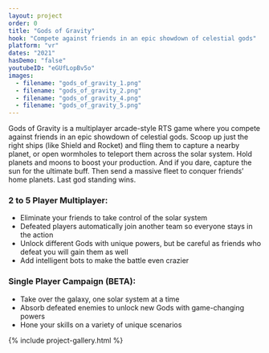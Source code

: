 ```yaml
---
layout: project
order: 0
title: "Gods of Gravity"
hook: "Compete against friends in an epic showdown of celestial gods"
platform: "vr"
dates: "2021"
hasDemo: "false"
youtubeID: "eGUfLopBv5o"
images:
  - filename: "gods_of_gravity_1.png"
  - filename: "gods_of_gravity_2.png"
  - filename: "gods_of_gravity_4.png"
  - filename: "gods_of_gravity_5.png"
---
```

Gods of Gravity is a multiplayer arcade-style RTS game where you compete against friends in an epic showdown of celestial gods. Scoop up just the right ships (like Shield and Rocket) and fling them to capture a nearby planet, or open wormholes to teleport them across the solar system. Hold planets and moons to boost your production. And if you dare, capture the sun for the ultimate buff. Then send a massive fleet to conquer friends’ home planets. Last god standing wins.

### 2 to 5 Player Multiplayer:
* Eliminate your friends to take control of the solar system
* Defeated players automatically join another team so everyone stays in the action
* Unlock different Gods with unique powers, but be careful as friends who defeat you will gain them as well
* Add intelligent bots to make the battle even crazier

### Single Player Campaign (BETA):
* Take over the galaxy, one solar system at a time
* Absorb defeated enemies to unlock new Gods with game-changing powers
* Hone your skills on a variety of unique scenarios


{% include project-gallery.html %}
